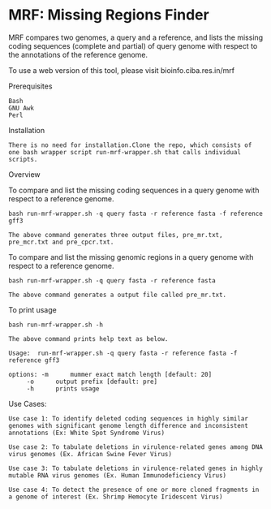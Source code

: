 # MRF: Missing Regions Finder

MRF compares two genomes, a query and a reference, and lists the missing coding sequences (complete and partial) of query genome with respect to the annotations of the reference genome.

To use a web version of this tool, please visit bioinfo.ciba.res.in/mrf

Prerequisites

    Bash
    GNU Awk
    Perl
    
Installation

	There is no need for installation.Clone the repo, which consists of one bash wrapper script run-mrf-wrapper.sh that calls individual scripts.

Overview

To compare and list the missing coding sequences in a query genome with respect to a reference genome.

	bash run-mrf-wrapper.sh -q query fasta -r reference fasta -f reference gff3

	The above command generates three output files, pre_mr.txt, pre_mcr.txt and pre_cpcr.txt.

To compare and list the missing genomic regions in a query genome with respect to a reference genome.

	bash run-mrf-wrapper.sh -q query fasta -r reference fasta

	The above command generates a output file called pre_mr.txt.

To print usage

	bash run-mrf-wrapper.sh -h

	The above command prints help text as below.

	Usage:  run-mrf-wrapper.sh -q query fasta -r reference fasta -f reference gff3

	options: -m      mummer exact match length [default: 20]
		 -o      output prefix [default: pre]
		 -h      prints usage

Use Cases:

	Use case 1: To identify deleted coding sequences in highly similar genomes with significant genome length difference and inconsistent annotations (Ex: White Spot Syndrome Virus)

	Use case 2: To tabulate deletions in virulence-related genes among DNA virus genomes (Ex. African Swine Fever Virus)

	Use case 3: To tabulate deletions in virulence-related genes in highly mutable RNA virus genomes (Ex. Human Immunodeficiency Virus)

	Use case 4: To detect the presence of one or more cloned fragments in a genome of interest (Ex. Shrimp Hemocyte Iridescent Virus)
